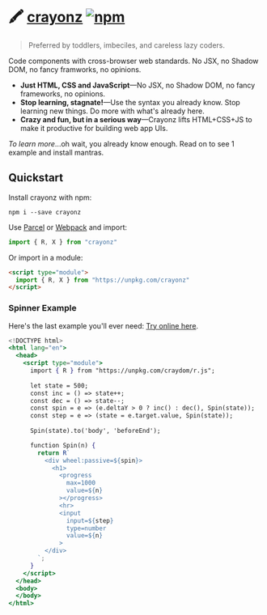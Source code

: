 # :crayon: [crayonz](https://github.com/dosyago/crayonz) [![npm](https://img.shields.io/npm/v/crayonz.svg?label=&color=0080FF)](https://github.com/dosyago/crayonz/releases/latest)

> Preferred by toddlers, imbeciles, and careless lazy coders.

Code components with cross-browser web standards. No JSX, no Shadow DOM, no fancy framworks, no opinions. 

- **Just HTML, CSS and JavaScript**—No JSX, no Shadow DOM, no fancy frameworks, no opinions. 
- **Stop learning, stagnate!**—Use the syntax you already know. Stop learning new things. Do more with what's already here.
- **Crazy and fun, but in a serious way**—Crayonz lifts HTML+CSS+JS to make it productive for building web app UIs. 

*To learn more*...oh wait, you already know enough. Read on to see 1 example and install mantras.

## Quickstart

Install crayonz with npm:

```console
npm i --save crayonz
```

Use [Parcel](https://parceljs.org) or [Webpack](https://webpack.js.org) and import:

```js
import { R, X } from "crayonz"
```

Or import in a module:

```html
<script type="module">
  import { R, X } from "https://unpkg.com/crayonz"
</script>
```

### Spinner Example

Here's the last example you'll ever need:
[Try online here](https://codepen.io/dosycorp/pen/OJPQQzB?editors=1000).

```jsx
<!DOCTYPE html>
<html lang="en">
  <head> 
    <script type="module">
      import { R } from "https://unpkg.com/craydom/r.js";
      
      let state = 500;
      const inc = () => state++;
      const dec = () => state--;
      const spin = e => (e.deltaY > 0 ? inc() : dec(), Spin(state));
      const step = e => (state = e.target.value, Spin(state));
      
      Spin(state).to('body', 'beforeEnd');

      function Spin(n) {
        return R`  
          <div wheel:passive=${spin}>
            <h1>
              <progress 
                max=1000
                value=${n}
              ></progress>
              <hr>
              <input 
                input=${step}
                type=number 
                value=${n}
              >
          </div>
        `;
      }
    </script>
  </head>
  <body>
  </body>
</html>
```

